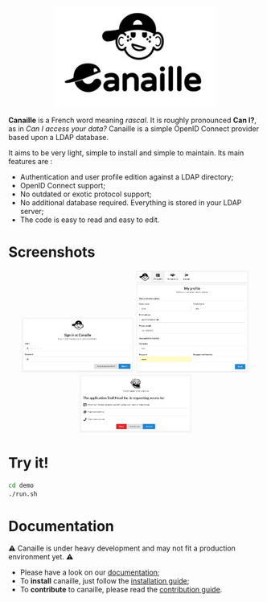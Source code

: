 <div align="center">
    <img src="canaille/static/img/canaille-full.png" height="200" alt="Canaille" />
</div>

**Canaille** is a French word meaning *rascal*. It is roughly pronounced **Can I?**,
as in *Can I access your data?* Canaille is a simple OpenID Connect provider based upon a LDAP database.

It aims to be very light, simple to install and simple to maintain. Its main features are :
- Authentication and user profile edition against a LDAP directory;
- OpenID Connect support;
- No outdated or exotic protocol support;
- No additional database required. Everything is stored in your LDAP server;
- The code is easy to read and easy to edit.

# Screenshots

<div align="center">
    <img src="doc/_static/login.png" width="225" alt="Canaille" />
    <img src="doc/_static/profile.png" width="225" alt="Canaille" />
    <img src="doc/_static/consent.png" width="225" alt="Canaille" />
</div>

# Try it!

```bash
cd demo
./run.sh
```

# Documentation

⚠ Canaille is under heavy development and may not fit a production environment yet. ⚠

- Please have a look on our [documentation](https://canaille.readthedocs.io);
- To **install** canaille, just follow the [installation guide](https://canaille.readthedocs.io/en/latest/install.html);
- To **contribute** to canaille, please read the [contribution guide](https://canaille.readthedocs.io/en/latest/contributing.html).
